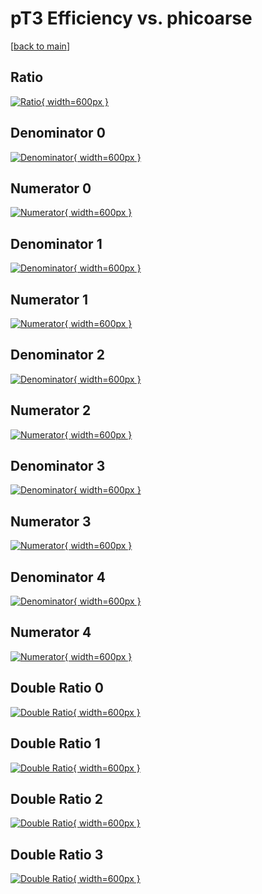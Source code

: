 # pT3 Efficiency vs. phicoarse

[[back to main](./)]



## Ratio

[![Ratio](../mtv/var/pT3_base_11_1_eff_phicoarse.png){ width=600px }](../mtv/var/pT3_base_11_1_eff_phicoarse.pdf)

## Denominator 0

[![Denominator](../mtv/den/pT3_base_11_1_eff_phicoarse_den0.png){ width=600px }](../mtv/den/pT3_base_11_1_eff_phicoarse_den0.pdf)

## Numerator 0

[![Numerator](../mtv/num/pT3_base_11_1_eff_phicoarse_num0.png){ width=600px }](../mtv/num/pT3_base_11_1_eff_phicoarse_num0.pdf)

## Denominator 1

[![Denominator](../mtv/den/pT3_base_11_1_eff_phicoarse_den1.png){ width=600px }](../mtv/den/pT3_base_11_1_eff_phicoarse_den1.pdf)

## Numerator 1

[![Numerator](../mtv/num/pT3_base_11_1_eff_phicoarse_num1.png){ width=600px }](../mtv/num/pT3_base_11_1_eff_phicoarse_num1.pdf)

## Denominator 2

[![Denominator](../mtv/den/pT3_base_11_1_eff_phicoarse_den2.png){ width=600px }](../mtv/den/pT3_base_11_1_eff_phicoarse_den2.pdf)

## Numerator 2

[![Numerator](../mtv/num/pT3_base_11_1_eff_phicoarse_num2.png){ width=600px }](../mtv/num/pT3_base_11_1_eff_phicoarse_num2.pdf)

## Denominator 3

[![Denominator](../mtv/den/pT3_base_11_1_eff_phicoarse_den3.png){ width=600px }](../mtv/den/pT3_base_11_1_eff_phicoarse_den3.pdf)

## Numerator 3

[![Numerator](../mtv/num/pT3_base_11_1_eff_phicoarse_num3.png){ width=600px }](../mtv/num/pT3_base_11_1_eff_phicoarse_num3.pdf)

## Denominator 4

[![Denominator](../mtv/den/pT3_base_11_1_eff_phicoarse_den4.png){ width=600px }](../mtv/den/pT3_base_11_1_eff_phicoarse_den4.pdf)

## Numerator 4

[![Numerator](../mtv/num/pT3_base_11_1_eff_phicoarse_num4.png){ width=600px }](../mtv/num/pT3_base_11_1_eff_phicoarse_num4.pdf)

## Double Ratio 0

[![Double Ratio](../mtv/ratio/pT3_base_11_1_eff_phicoarse_ratio0.png){ width=600px }](../mtv/ratio/pT3_base_11_1_eff_phicoarse_ratio0.pdf)

## Double Ratio 1

[![Double Ratio](../mtv/ratio/pT3_base_11_1_eff_phicoarse_ratio1.png){ width=600px }](../mtv/ratio/pT3_base_11_1_eff_phicoarse_ratio1.pdf)

## Double Ratio 2

[![Double Ratio](../mtv/ratio/pT3_base_11_1_eff_phicoarse_ratio2.png){ width=600px }](../mtv/ratio/pT3_base_11_1_eff_phicoarse_ratio2.pdf)

## Double Ratio 3

[![Double Ratio](../mtv/ratio/pT3_base_11_1_eff_phicoarse_ratio3.png){ width=600px }](../mtv/ratio/pT3_base_11_1_eff_phicoarse_ratio3.pdf)

